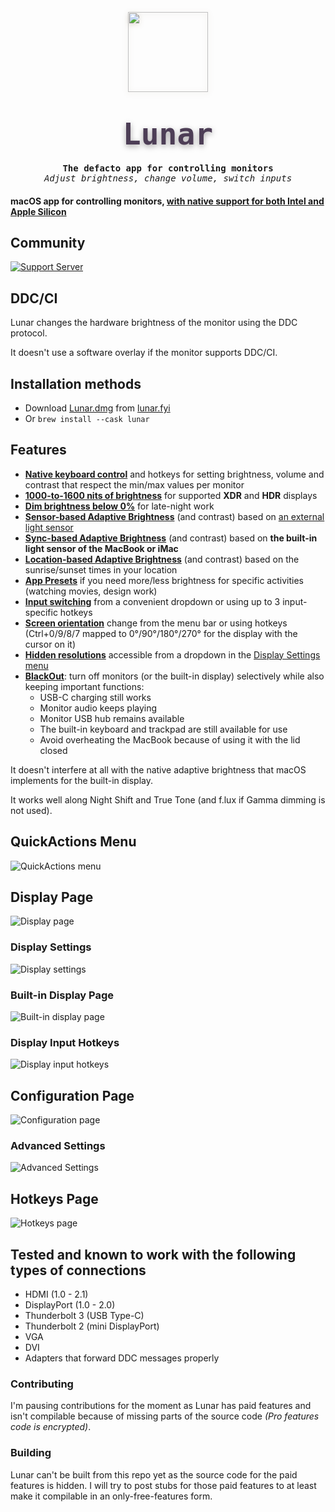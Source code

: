 <p align="center">
    <a href="https://lunar.fyi/"><img width="128" height="128" src="https://static.lunar.fyi/svg/lunar.svg" style="filter: drop-shadow(0px 2px 4px rgba(80, 50, 6, 0.2));"></a>
  <h1 align="center"><code style="text-shadow: 0px 3px 10px rgba(8, 0, 6, 0.35); font-size: 3rem; font-family: ui-monospace, Menlo, monospace; font-weight: 800; background: transparent; color: #4d3e56; padding: 0.2rem 0.2rem; border-radius: 6px">Lunar</code></h1>
  <h4 align="center" style="padding: 0; margin: 0; font-family: ui-monospace, monospace;">The defacto app for controlling monitors</h4>
  <h6 align="center" style="padding: 0; margin: 0; font-family: ui-monospace, monospace; font-weight: 400;">Adjust brightness, change volume, switch inputs</h6>
</p>

#### macOS app for controlling monitors, [with native support for both Intel and Apple Silicon](https://lunar.fyi/#m1)

## Community

[![Support Server](https://img.shields.io/discord/852182428155904010.svg?label=Discord&logo=Discord&colorB=7289da&style=for-the-badge)](https://discord.gg/dJPHpWgAhV)

## DDC/CI

Lunar changes the hardware brightness of the monitor using the DDC protocol.

It doesn't use a software overlay if the monitor supports DDC/CI.

## Installation methods
- Download [Lunar.dmg](https://lunar.fyi/download/latest) from [lunar.fyi](https://lunar.fyi/)
- Or `brew install --cask lunar`

## Features
- **[Native keyboard control](https://lunar.fyi/#keys)** and hotkeys for setting brightness, volume and contrast that respect the min/max values per monitor
- **[1000-to-1600 nits of brightness](https://lunar.fyi/#xdr)** for supported **XDR** and **HDR** displays
- **[Dim brightness below 0%](https://lunar.fyi/#subzero)** for late-night work
- **[Sensor-based Adaptive Brightness](https://lunar.fyi/#sensor)** (and contrast) based on [an external light sensor](https://lunar.fyi/sensor)
- **[Sync-based Adaptive Brightness](https://lunar.fyi/#sync)** (and contrast) based on **the built-in light sensor of the MacBook or iMac**
- **[Location-based Adaptive Brightness](https://lunar.fyi/#location)** (and contrast) based on the sunrise/sunset times in your location
- **[App Presets](https://lunar.fyi/#configuration-page)** if you need more/less brightness for specific activities (watching movies, design work)
- **[Input switching](#input-hotkeys)** from a convenient dropdown or using up to 3 input-specific hotkeys
- **[Screen orientation](https://lunar.fyi/#display-settings-page)** change from the menu bar or using hotkeys (Ctrl+0/9/8/7 mapped to 0°/90°/180°/270° for the display with the cursor on it)
- **[Hidden resolutions](https://lunar.fyi/#display-settings-page)** accessible from a dropdown in the [Display Settings menu](#display-settings)
- **[BlackOut](https://lunar.fyi/#blackout)**: turn off monitors (or the built-in display) selectively while also keeping important functions:
    - USB-C charging still works
    - Monitor audio keeps playing
    - Monitor USB hub remains available
    - The built-in keyboard and trackpad are still available for use
    - Avoid overheating the MacBook because of using it with the lid closed

It doesn't interfere at all with the native adaptive brightness that macOS implements for the built-in display.

It works well along Night Shift and True Tone (and f.lux if Gamma dimming is not used).


## QuickActions Menu

![QuickActions menu](https://files.lunar.fyi/menu-density-demo.png)

## Display Page

![Display page](https://files.lunar.fyi/display-page.png)

### Display Settings

![Display settings](https://files.lunar.fyi/display-settings.png)

### Built-in Display Page

![Built-in display page](https://files.lunar.fyi/builtin-page.png)

### Display Input Hotkeys

![Display input hotkeys](https://files.lunar.fyi/input-hotkeys.png)

## Configuration Page

![Configuration page](https://files.lunar.fyi/configuration-page.png)

### Advanced Settings

![Advanced Settings](https://files.lunar.fyi/advanced-settings.png)

## Hotkeys Page

![Hotkeys page](https://files.lunar.fyi/hotkeys-page.png)


## Tested and known to work with the following types of connections
- HDMI (1.0 - 2.1)
- DisplayPort (1.0 - 2.0)
- Thunderbolt 3 (USB Type-C)
- Thunderbolt 2 (mini DisplayPort)
- VGA
- DVI
- Adapters that forward DDC messages properly

### Contributing
I'm pausing contributions for the moment as Lunar has paid features and isn't compilable because of missing parts of the source code *(Pro features code is encrypted)*.

### Building
Lunar can't be built from this repo yet as the source code for the paid features is hidden. I will try to post stubs for those paid features to at least make it compilable in an only-free-features form.
